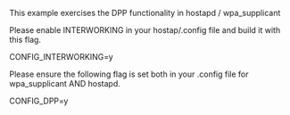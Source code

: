 This example exercises the DPP functionality in hostapd / wpa\_supplicant

Please enable  INTERWORKING in your hostap/.config file and build it with this flag.

CONFIG\_INTERWORKING=y

Please ensure the following flag is set both in your .config file for wpa\_supplicant AND hostapd.

CONFIG\_DPP=y

